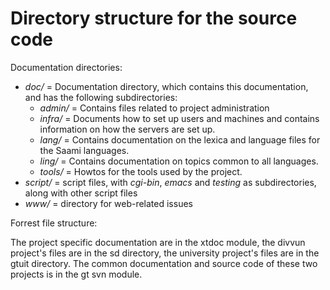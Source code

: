 Directory structure for the source code
=======================================


Documentation directories:

-   *doc/* = Documentation directory, which contains this documentation,
    and has the following subdirectories:
    -   *admin/* = Contains files related to project administration
    -   *infra/* = Documents how to set up users and machines and
        contains information on how the servers are set up.
    -   *lang/* = Contains documentation on the lexica and language
        files for the Saami languages.
    -   *ling/* = Contains documentation on topics common to all
        languages.
    -   *tools/* = Howtos for the tools used by the project.
-   *script/* = script files, with *cgi-bin*, *emacs* and *testing* as
    subdirectories, along with other script files
-   *www/* = directory for web-related issues

Forrest file structure:

The project specific documentation are in the xtdoc module, the divvun
project's files are in the sd directory, the university project's files
are in the gtuit directory. The common documentation and source code of
these two projects is in the gt svn module.

